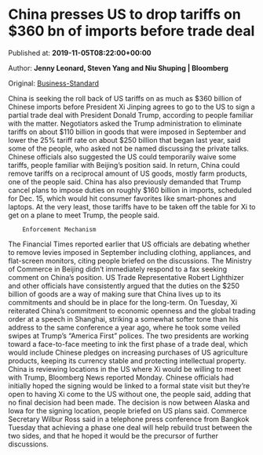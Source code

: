 
# China presses US to drop tariffs on $360 bn of imports before trade deal

Published at: **2019-11-05T08:22:00+00:00**

Author: **Jenny Leonard, Steven Yang and Niu Shuping | Bloomberg**

Original: [Business-Standard](https://www.business-standard.com/article/international/china-presses-us-to-drop-tariffs-on-360-bn-of-imports-before-trade-deal-119110500716_1.html)

China is seeking the roll back of US tariffs on as much as $360 billion of Chinese imports before President Xi Jinping agrees to go to the US to sign a partial trade deal with President Donald Trump, according to people familiar with the matter.
Negotiators asked the Trump administration to eliminate tariffs on about $110 billion in goods that were imposed in September and lower the 25% tariff rate on about $250 billion that began last year, said some of the people, who asked not be named discussing the private talks.
Chinese officials also suggested the US could temporarily waive some tariffs, people familiar with Beijing’s position said. In return, China could remove tariffs on a reciprocal amount of US goods, mostly farm products, one of the people said.
China has also previously demanded that Trump cancel plans to impose duties on roughly $160 billion in imports, scheduled for Dec. 15, which would hit consumer favorites like smart-phones and laptops. At the very least, those tariffs have to be taken off the table for Xi to get on a plane to meet Trump, the people said.

        Enforcement Mechanism
      
The Financial Times reported earlier that US officials are debating whether to remove levies imposed in September including clothing, appliances, and flat-screen monitors, citing people briefed on the discussions. The Ministry of Commerce in Beijing didn’t immediately respond to a fax seeking comment on China’s position.
US Trade Representative Robert Lighthizer and other officials have consistently argued that the duties on the $250 billion of goods are a way of making sure that China lives up to its commitments and should be in place for the long-term.
On Tuesday, Xi reiterated China’s commitment to economic openness and the global trading order at a speech in Shanghai, striking a somewhat softer tone than his address to the same conference a year ago, where he took some veiled swipes at Trump’s “America First” polices. The two presidents are working toward a face-to-face meeting to ink the first phase of a trade deal, which would include Chinese pledges on increasing purchases of US agriculture products, keeping its currency stable and protecting intellectual property.
China is reviewing locations in the US where Xi would be willing to meet with Trump, Bloomberg News reported Monday. Chinese officials had initially hoped the signing would be linked to a formal state visit but they’re open to having Xi come to the US without one, the people said, adding that no final decision had been made. The decision is now between Alaska and Iowa for the signing location, people briefed on US plans said.
Commerce Secretary Wilbur Ross said in a telephone press conference from Bangkok Tuesday that achieving a phase one deal will help rebuild trust between the two sides, and that he hoped it would be the precursor of further discussions.
